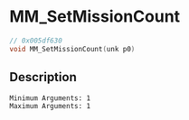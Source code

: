 # MM_SetMissionCount
```c
// 0x005df630
void MM_SetMissionCount(unk p0)
```
## Description
```
Minimum Arguments: 1
Maximum Arguments: 1
```
